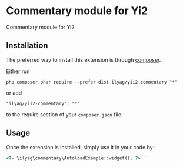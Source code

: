 Commentary module for Yi2
=========================
Commentary module for Yi2

Installation
------------

The preferred way to install this extension is through [composer](http://getcomposer.org/download/).

Either run

```
php composer.phar require --prefer-dist ilyag/yii2-commentary "*"
```

or add

```
"ilyag/yii2-commentary": "*"
```

to the require section of your `composer.json` file.


Usage
-----

Once the extension is installed, simply use it in your code by  :

```php
<?= \ilyag\commentary\AutoloadExample::widget(); ?>```